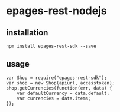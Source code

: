 # epages-rest-nodejs

## installation

```
npm install epages-rest-sdk --save
```

## usage

```
var Shop = require("epages-rest-sdk");
var shop = new Shop(apiurl, accesstoken);
shop.getCurrencies(function(err, data) {
	var defaultCurrency = data.default;
	var currencies = data.items;
});
```

